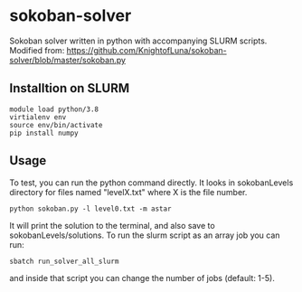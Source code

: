 # sokoban-solver
Sokoban solver written in python with accompanying SLURM scripts. Modified from: https://github.com/KnightofLuna/sokoban-solver/blob/master/sokoban.py


## Installtion on SLURM

```
module load python/3.8
virtialenv env
source env/bin/activate
pip install numpy
```

## Usage

To test, you can run the python command directly. It looks in sokobanLevels directory for files named "levelX.txt" where X is the file number. 

```
python sokoban.py -l level0.txt -m astar

```

It will print the solution to the terminal, and also save to sokobanLevels/solutions. To run the slurm script as an array job you can run:

```
sbatch run_solver_all_slurm

```

and inside that script you can change the number of jobs (default: 1-5).
